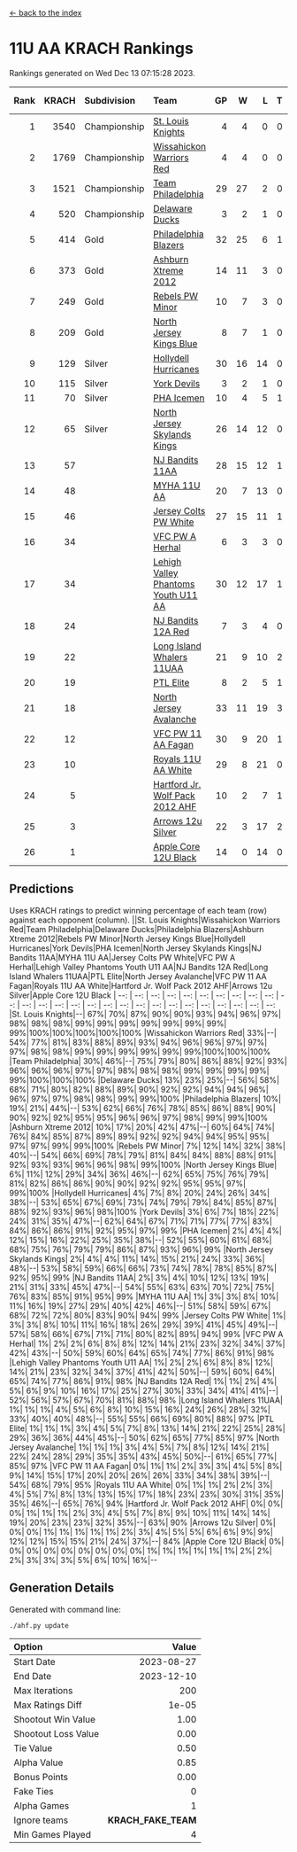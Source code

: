[<- back to the index](readme.md)
# 11U AA KRACH Rankings
Rankings generated on Wed Dec 13 07:15:28 2023.

Rank|KRACH|Subdivision|Team|GP|W|L|T|OTW|OTL|SoS|Exp Wins|Win Diff
---:|---:|:---|:---|---:|---:|---:|---:|---:|---:|---:|---:|---:
1|3540|Championship|[St. Louis Knights](https://gamesheetstats.com/seasons/3659/teams/143319/schedule)|4|4|0|0|0|0|116|4.8|-0.0
2|1769|Championship|[Wissahickon Warriors Red](https://gamesheetstats.com/seasons/3659/teams/140468/schedule)|4|4|0|0|1|0|57|4.8|-0.0
3|1521|Championship|[Team Philadelphia](https://gamesheetstats.com/seasons/3659/teams/140788/schedule)|29|27|2|0|1|0|130|27.9|0.0
4|520|Championship|[Delaware Ducks](https://gamesheetstats.com/seasons/3659/teams/140453/schedule)|3|2|1|0|0|0|446|2.9|0.0
5|414|Gold|[Philadelphia Blazers](https://gamesheetstats.com/seasons/3659/teams/140785/schedule)|32|25|6|1|0|1|304|26.3|-0.0
6|373|Gold|[Ashburn Xtreme 2012](https://gamesheetstats.com/seasons/3659/teams/140775/schedule)|14|11|3|0|1|0|261|11.9|0.0
7|249|Gold|[Rebels PW Minor](https://gamesheetstats.com/seasons/3659/teams/140786/schedule)|10|7|3|0|0|0|244|7.9|0.0
8|209|Gold|[North Jersey Kings Blue](https://gamesheetstats.com/seasons/3659/teams/140459/schedule)|8|7|1|0|0|0|32|7.9|0.0
9|129|Silver|[Hollydell Hurricanes](https://gamesheetstats.com/seasons/3659/teams/140777/schedule)|30|16|14|0|1|1|487|16.8|-0.0
10|115|Silver|[York Devils](https://gamesheetstats.com/seasons/3659/teams/140469/schedule)|3|2|1|0|1|0|387|2.9|0.0
11|70|Silver|[PHA Icemen](https://gamesheetstats.com/seasons/3659/teams/143313/schedule)|10|4|5|1|1|0|248|5.4|0.0
12|65|Silver|[North Jersey Skylands Kings](https://gamesheetstats.com/seasons/3659/teams/140784/schedule)|26|14|12|0|2|2|199|14.9|0.0
13|57||[NJ Bandits 11AA](https://gamesheetstats.com/seasons/3659/teams/140782/schedule)|28|15|12|1|0|2|138|16.4|0.0
14|48||[MYHA 11U AA](https://gamesheetstats.com/seasons/3659/teams/140781/schedule)|20|7|13|0|0|0|355|7.9|0.0
15|46||[Jersey Colts PW White](https://gamesheetstats.com/seasons/3659/teams/140778/schedule)|27|15|11|1|2|0|112|16.4|0.0
16|34||[VFC PW A Herhal](https://gamesheetstats.com/seasons/3659/teams/140467/schedule)|6|3|3|0|1|1|50|3.9|0.0
17|34||[Lehigh Valley Phantoms Youth U11 AA](https://gamesheetstats.com/seasons/3659/teams/140779/schedule)|30|12|17|1|1|1|308|13.4|0.0
18|24||[NJ Bandits 12A Red](https://gamesheetstats.com/seasons/3659/teams/140458/schedule)|7|3|4|0|0|0|33|3.9|0.0
19|22||[Long Island Whalers 11UAA](https://gamesheetstats.com/seasons/3659/teams/140780/schedule)|21|9|10|2|0|1|60|10.9|0.0
20|19||[PTL Elite](https://gamesheetstats.com/seasons/3659/teams/140462/schedule)|8|2|5|1|0|0|42|3.4|0.0
21|18||[North Jersey Avalanche](https://gamesheetstats.com/seasons/3659/teams/140783/schedule)|33|11|19|3|1|4|150|13.4|0.0
22|12||[VFC PW 11 AA Fagan](https://gamesheetstats.com/seasons/3659/teams/140789/schedule)|30|9|20|1|2|1|211|10.4|0.0
23|10||[Royals 11U AA White](https://gamesheetstats.com/seasons/3659/teams/140787/schedule)|29|8|21|0|1|0|255|8.9|0.0
24|5||[Hartford Jr. Wolf Pack 2012 AHF](https://gamesheetstats.com/seasons/3659/teams/140776/schedule)|10|2|7|1|0|0|34|3.4|0.0
25|3||[Arrows 12u Silver](https://gamesheetstats.com/seasons/3659/teams/140774/schedule)|22|3|17|2|0|1|55|4.9|0.0
26|1||[Apple Core 12U Black](https://gamesheetstats.com/seasons/3659/teams/140773/schedule)|14|0|14|0|0|0|299|0.9|0.0

## Predictions
Uses KRACH ratings to predict winning percentage of each team (row) against each opponent (column).
||St. Louis Knights|Wissahickon Warriors Red|Team Philadelphia|Delaware Ducks|Philadelphia Blazers|Ashburn Xtreme 2012|Rebels PW Minor|North Jersey Kings Blue|Hollydell Hurricanes|York Devils|PHA Icemen|North Jersey Skylands Kings|NJ Bandits 11AA|MYHA 11U AA|Jersey Colts PW White|VFC PW A Herhal|Lehigh Valley Phantoms Youth U11 AA|NJ Bandits 12A Red|Long Island Whalers 11UAA|PTL Elite|North Jersey Avalanche|VFC PW 11 AA Fagan|Royals 11U AA White|Hartford Jr. Wolf Pack 2012 AHF|Arrows 12u Silver|Apple Core 12U Black
| --: | --: | --: | --: | --: | --: | --: | --: | --: | --: | --: | --: | --: | --: | --: | --: | --: | --: | --: | --: | --: | --: | --: | --: | --: | --: | --: 
|St. Louis Knights|--| 67%| 70%| 87%| 90%| 90%| 93%| 94%| 96%| 97%| 98%| 98%| 98%| 99%| 99%| 99%| 99%| 99%| 99%| 99%| 99%|100%|100%|100%|100%|100%
|Wissahickon Warriors Red| 33%|--| 54%| 77%| 81%| 83%| 88%| 89%| 93%| 94%| 96%| 96%| 97%| 97%| 97%| 98%| 98%| 99%| 99%| 99%| 99%| 99%| 99%|100%|100%|100%
|Team Philadelphia| 30%| 46%|--| 75%| 79%| 80%| 86%| 88%| 92%| 93%| 96%| 96%| 96%| 97%| 97%| 98%| 98%| 98%| 99%| 99%| 99%| 99%| 99%|100%|100%|100%
|Delaware Ducks| 13%| 23%| 25%|--| 56%| 58%| 68%| 71%| 80%| 82%| 88%| 89%| 90%| 92%| 92%| 94%| 94%| 96%| 96%| 97%| 97%| 98%| 98%| 99%| 99%|100%
|Philadelphia Blazers| 10%| 19%| 21%| 44%|--| 53%| 62%| 66%| 76%| 78%| 85%| 86%| 88%| 90%| 90%| 92%| 92%| 95%| 95%| 96%| 96%| 97%| 98%| 99%| 99%|100%
|Ashburn Xtreme 2012| 10%| 17%| 20%| 42%| 47%|--| 60%| 64%| 74%| 76%| 84%| 85%| 87%| 89%| 89%| 92%| 92%| 94%| 94%| 95%| 95%| 97%| 97%| 99%| 99%|100%
|Rebels PW Minor|  7%| 12%| 14%| 32%| 38%| 40%|--| 54%| 66%| 69%| 78%| 79%| 81%| 84%| 84%| 88%| 88%| 91%| 92%| 93%| 93%| 96%| 96%| 98%| 99%|100%
|North Jersey Kings Blue|  6%| 11%| 12%| 29%| 34%| 36%| 46%|--| 62%| 65%| 75%| 76%| 79%| 81%| 82%| 86%| 86%| 90%| 90%| 92%| 92%| 95%| 95%| 97%| 99%|100%
|Hollydell Hurricanes|  4%|  7%|  8%| 20%| 24%| 26%| 34%| 38%|--| 53%| 65%| 67%| 69%| 73%| 74%| 79%| 79%| 84%| 85%| 87%| 88%| 92%| 93%| 96%| 98%|100%
|York Devils|  3%|  6%|  7%| 18%| 22%| 24%| 31%| 35%| 47%|--| 62%| 64%| 67%| 71%| 71%| 77%| 77%| 83%| 84%| 86%| 86%| 91%| 92%| 95%| 97%| 99%
|PHA Icemen|  2%|  4%|  4%| 12%| 15%| 16%| 22%| 25%| 35%| 38%|--| 52%| 55%| 60%| 61%| 68%| 68%| 75%| 76%| 79%| 79%| 86%| 87%| 93%| 96%| 99%
|North Jersey Skylands Kings|  2%|  4%|  4%| 11%| 14%| 15%| 21%| 24%| 33%| 36%| 48%|--| 53%| 58%| 59%| 66%| 66%| 73%| 74%| 78%| 78%| 85%| 87%| 92%| 95%| 99%
|NJ Bandits 11AA|  2%|  3%|  4%| 10%| 12%| 13%| 19%| 21%| 31%| 33%| 45%| 47%|--| 54%| 55%| 63%| 63%| 70%| 72%| 75%| 76%| 83%| 85%| 91%| 95%| 99%
|MYHA 11U AA|  1%|  3%|  3%|  8%| 10%| 11%| 16%| 19%| 27%| 29%| 40%| 42%| 46%|--| 51%| 58%| 59%| 67%| 68%| 72%| 72%| 80%| 83%| 90%| 94%| 99%
|Jersey Colts PW White|  1%|  3%|  3%|  8%| 10%| 11%| 16%| 18%| 26%| 29%| 39%| 41%| 45%| 49%|--| 57%| 58%| 66%| 67%| 71%| 71%| 80%| 82%| 89%| 94%| 99%
|VFC PW A Herhal|  1%|  2%|  2%|  6%|  8%|  8%| 12%| 14%| 21%| 23%| 32%| 34%| 37%| 42%| 43%|--| 50%| 59%| 60%| 64%| 65%| 74%| 77%| 86%| 91%| 98%
|Lehigh Valley Phantoms Youth U11 AA|  1%|  2%|  2%|  6%|  8%|  8%| 12%| 14%| 21%| 23%| 32%| 34%| 37%| 41%| 42%| 50%|--| 59%| 60%| 64%| 65%| 74%| 77%| 86%| 91%| 98%
|NJ Bandits 12A Red|  1%|  1%|  2%|  4%|  5%|  6%|  9%| 10%| 16%| 17%| 25%| 27%| 30%| 33%| 34%| 41%| 41%|--| 52%| 56%| 57%| 67%| 70%| 81%| 88%| 98%
|Long Island Whalers 11UAA|  1%|  1%|  1%|  4%|  5%|  6%|  8%| 10%| 15%| 16%| 24%| 26%| 28%| 32%| 33%| 40%| 40%| 48%|--| 55%| 55%| 66%| 69%| 80%| 88%| 97%
|PTL Elite|  1%|  1%|  1%|  3%|  4%|  5%|  7%|  8%| 13%| 14%| 21%| 22%| 25%| 28%| 29%| 36%| 36%| 44%| 45%|--| 50%| 62%| 65%| 77%| 85%| 97%
|North Jersey Avalanche|  1%|  1%|  1%|  3%|  4%|  5%|  7%|  8%| 12%| 14%| 21%| 22%| 24%| 28%| 29%| 35%| 35%| 43%| 45%| 50%|--| 61%| 65%| 77%| 85%| 97%
|VFC PW 11 AA Fagan|  0%|  1%|  1%|  2%|  3%|  3%|  4%|  5%|  8%|  9%| 14%| 15%| 17%| 20%| 20%| 26%| 26%| 33%| 34%| 38%| 39%|--| 54%| 68%| 79%| 95%
|Royals 11U AA White|  0%|  1%|  1%|  2%|  2%|  3%|  4%|  5%|  7%|  8%| 13%| 13%| 15%| 17%| 18%| 23%| 23%| 30%| 31%| 35%| 35%| 46%|--| 65%| 76%| 94%
|Hartford Jr. Wolf Pack 2012 AHF|  0%|  0%|  0%|  1%|  1%|  1%|  2%|  3%|  4%|  5%|  7%|  8%|  9%| 10%| 11%| 14%| 14%| 19%| 20%| 23%| 23%| 32%| 35%|--| 63%| 90%
|Arrows 12u Silver|  0%|  0%|  0%|  1%|  1%|  1%|  1%|  1%|  2%|  3%|  4%|  5%|  5%|  6%|  6%|  9%|  9%| 12%| 12%| 15%| 15%| 21%| 24%| 37%|--| 84%
|Apple Core 12U Black|  0%|  0%|  0%|  0%|  0%|  0%|  0%|  0%|  0%|  1%|  1%|  1%|  1%|  1%|  1%|  2%|  2%|  2%|  3%|  3%|  3%|  5%|  6%| 10%| 16%|--

## Generation Details

Generated with command line:
```
./ahf.py update
```

| Option | Value |
| :----- | ----: |
| Start Date | 2023-08-27 |
| End Date | 2023-12-10 |
| Max Iterations | 200 |
| Max Ratings Diff | 1e-05 |
| Shootout Win Value | 1.00 |
| Shootout Loss Value | 0.00 |
| Tie Value | 0.50 |
| Alpha Value | 0.85 |
| Bonus Points | 0.00 |
| Fake Ties | 0 |
| Alpha Games | 1 |
| Ignore teams | __KRACH_FAKE_TEAM__ |
| Min Games Played | 4 |

